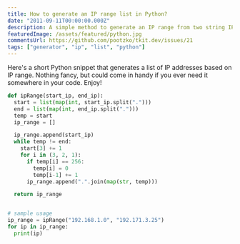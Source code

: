 ```yaml
---
title: How to generate an IP range list in Python?
date: "2011-09-11T00:00:00.000Z"
description: A simple method to generate an IP range from two string IP's in Python.
featuredImage: /assets/featured/python.jpg
commentsUrl: https://github.com/pootzko/tkit.dev/issues/21
tags: ["generator", "ip", "list", "python"]
---
```


Here's a short Python snippet that generates a list of IP addresses based on IP range. Nothing fancy, but could come in handy if you ever need it somewhere in your code. Enjoy!

```py
def ipRange(start_ip, end_ip):
  start = list(map(int, start_ip.split(".")))
  end = list(map(int, end_ip.split(".")))
  temp = start
  ip_range = []

  ip_range.append(start_ip)
  while temp != end:
    start[3] += 1
    for i in (3, 2, 1):
      if temp[i] == 256:
        temp[i] = 0
        temp[i-1] += 1
      ip_range.append(".".join(map(str, temp)))

  return ip_range


# sample usage
ip_range = ipRange("192.168.1.0", "192.171.3.25")
for ip in ip_range:
  print(ip)
```